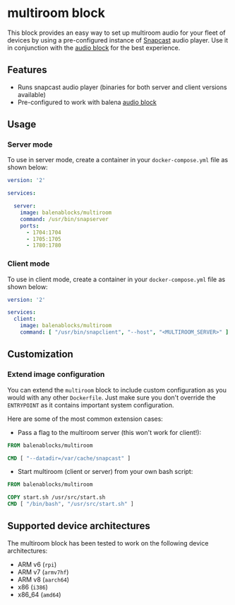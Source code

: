 # multiroom block

This block provides an easy way to set up multiroom audio for your fleet of devices by using a pre-configured instance of [Snapcast](https://github.com/badaix/snapcast) audio player. Use it in conjunction with the [audio block](https://github.com/balenablocks/audio) for the best experience.


## Features

- Runs snapcast audio player (binaries for both server and client versions available)
- Pre-configured to work with balena [audio block](https://github.com/balenablocks/audio)

## Usage

### Server mode
To use in server mode, create a container in your `docker-compose.yml` file as shown below:

```yaml
version: '2'

services:

  server:
    image: balenablocks/multiroom
    command: /usr/bin/snapserver
    ports:
      - 1704:1704
      - 1705:1705
      - 1780:1780
```
### Client mode
To use in client mode, create a container in your `docker-compose.yml` file as shown below:

```yaml
version: '2'

services:
  client:
    image: balenablocks/multiroom
    command: [ "/usr/bin/snapclient", "--host", "<MULTIROOM_SERVER>" ]  # "<MULTIROOM_SERVER>" is your multiroom server hostname or IP address
```


## Customization
### Extend image configuration

You can extend the `multiroom` block to include custom configuration as you would with any other `Dockerfile`. Just make sure you don't override the `ENTRYPOINT` as it contains important system configuration.

Here are some of the most common extension cases: 

- Pass a flag to the multiroom server (this won't work for client!):

```Dockerfile
FROM balenablocks/multiroom

CMD [ "--datadir=/var/cache/snapcast" ]
```

- Start multiroom (client or server) from your own bash script:

```Dockerfile
FROM balenablocks/multiroom

COPY start.sh /usr/src/start.sh
CMD [ "/bin/bash", "/usr/src/start.sh" ]
```

## Supported device architectures
The multiroom block has been tested to work on the following device architectures:

- ARM v6 (`rpi`)
- ARM v7 (`armv7hf`)
- ARM v8 (`aarch64`)
- x86 (`i386`)
- x86_64 (`amd64`)
